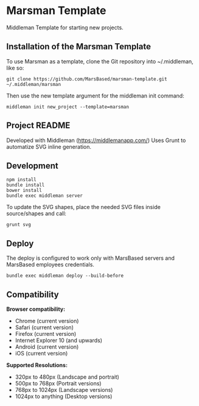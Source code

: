# Marsman Template
Middleman Template for starting new projects.

## Installation of the Marsman Template

To use Marsman as a template, clone the Git repository into ~/.middleman, like so:

```
git clone https://github.com/MarsBased/marsman-template.git ~/.middleman/marsman
```

Then use the new template argument for the middleman init command:

```
middleman init new_project --template=marsman
```

## Project README

Developed with Middleman (https://middlemanapp.com/)
Uses Grunt to automatize SVG inline generation.

## Development

```
npm install
bundle install
bower install
bundle exec middleman server
```

To update the SVG shapes, place the needed SVG files inside source/shapes and
call:

```
grunt svg
```

## Deploy

The deploy is configured to work only with MarsBased servers and MarsBased
employees credentials.

```
bundle exec middleman deploy --build-before
```

## Compatibility

**Browser compatibility:**

* Chrome (current version)
* Safari (current version)
* Firefox (current version)
* Internet Explorer 10 (and upwards)
* Android (current version)
* iOS (current version)

**Supported Resolutions:**

* 320px to 480px (Landscape and portrait)
* 500px to 768px (Portrait versions)
* 768px to 1024px (Landscape versions)
* 1024px to anything (Desktop versions)


